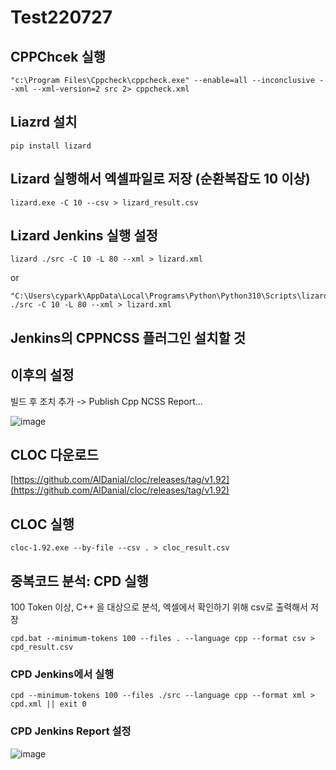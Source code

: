 # Test220727

## CPPChcek 실행
```
"c:\Program Files\Cppcheck\cppcheck.exe" --enable=all --inconclusive --xml --xml-version=2 src 2> cppcheck.xml
```


## Liazrd 설치
```
pip install lizard
```

## Lizard 실행해서 엑셀파일로 저장 (순환복잡도 10 이상)
```
lizard.exe -C 10 --csv > lizard_result.csv
```

## Lizard Jenkins 실행 설정
```
lizard ./src -C 10 -L 80 --xml > lizard.xml
```
or
```
"C:\Users\cypark\AppData\Local\Programs\Python\Python310\Scripts\lizard" ./src -C 10 -L 80 --xml > lizard.xml
```
## Jenkins의 CPPNCSS 플러그인 설치할 것

## 이후의 설정
빌드 후 조치 추가 -> Publish Cpp NCSS Report...

![image](https://user-images.githubusercontent.com/8405564/181681215-25f9747b-2de6-460e-b3ad-d9e44e28aa59.png)



## CLOC 다운로드
[https://github.com/AlDanial/cloc/releases/tag/v1.92](https://github.com/AlDanial/cloc/releases/tag/v1.92)

## CLOC 실행
```
cloc-1.92.exe --by-file --csv . > cloc_result.csv
```

## 중복코드 분석: CPD 실행
100 Token 이상, C++ 을 대상으로 분석, 엑셀에서 확인하기 위해 csv로 출력해서 저장
```
cpd.bat --minimum-tokens 100 --files . --language cpp --format csv > cpd_result.csv
```

### CPD Jenkins에서 실행
```
cpd --minimum-tokens 100 --files ./src --language cpp --format xml > cpd.xml || exit 0
```

### CPD Jenkins Report 설정
![image](https://user-images.githubusercontent.com/8405564/176077844-ea35faa3-84aa-4455-84e4-b968bb0be7e2.png)



